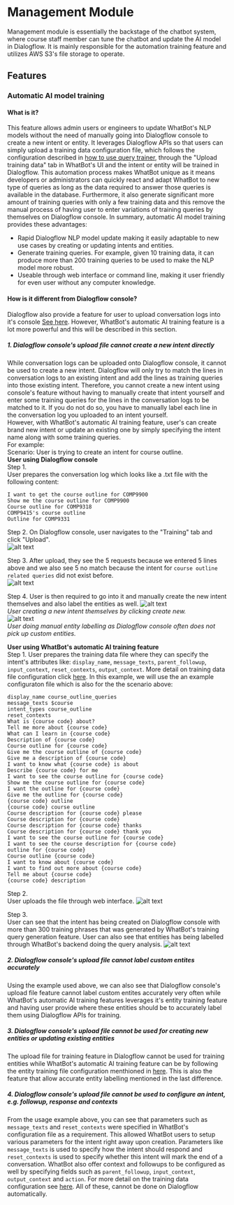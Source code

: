 # Management Module
Management module is essentially the backstage of the chatbot system, where course staff member can tune the chatbot and update the AI model in Dialogflow. It is mainly responsible for the automation training feature and utilizes AWS S3's file storage to operate.  

## Features
### Automatic AI model training
#### What is it?
This feature allows admin users or engineers to update WhatBot's NLP models without the need of manually going into Dialogflow console to create a new intent or entity. It leverages Dialogflow APIs so that users can simply upload a training data configuration file, which follows the configuration described in [how to use query trainer](https://github.com/comp3300-comp9900-term-1-2019/capstone-project-whatbot/tree/master/backend/query_module#how-to-train), through the "Upload training data" tab in WhatBot's UI and the intent or entity will be trained in Dialogflow. This automation process makes WhatBot unique as it means developers or administrators can quickly react and adapt WhatBot to new type of queries as long as the data required to answer those queries is available in the database. Furthermore, it also generate significant more amount of training queries with only a few training data and this remove the manual process of having user to enter variations of training queries by themselves on Dialogflow console.
In summary, automatic AI model training provides these advantages:
- Rapid Dialogflow NLP model update making it easily adaptable to new use cases by creating or updating intents and entities.  
- Generate training queries. For example, given 10 training data, it can produce more than 200 training queries to be used to make the NLP model more robust.  
- Useable through web interface or command line, making it user friendly for even user without any computer knowledge.  

#### How is it different from Dialogflow console?
Dialogflow also provide a feature for user to upload conversation logs into it's console [See here](https://dialogflow.com/docs/training-analytics/training). However, WhatBot's automatic AI training feature is a lot more powerful and this will be described in this section.
##### 1. Dialogflow console's upload file cannot create a new intent directly
While conversation logs can be uploaded onto Dialogflow console, it cannot be used to create a new intent. Dialogflow will only try to match the lines in conversation logs to an existing intent and add the lines as training queries into those existing intent. Therefore, you cannot create a new intent using console's feature without having to manually create that intent yourself and enter some training queries for the lines in the conversation logs to be matched to it. If you do not do so, you have to manually label each line in the conversation log you uploaded to an intent yourself.  
However, with WhatBot's automatic AI training feature, user's can create brand new intent or update an existing one by simply specifying the intent name along with some training queries.  
For example:  
Scenario: User is trying to create an intent for course outline.  
**User using Dialogflow console**  
Step 1.  
User prepares the conversation log which looks like a .txt file with the following content:
```
I want to get the course outline for COMP9900
Show me the course outline for COMP9900
Course outline for COMP9318
COMP9415's course outline
Outline for COMP9331
```
Step 2.
On Dialogflow console, user navigates to the "Training" tab and click "Upload".  
![alt text](md_images/dialogflow_console_training_button.png "dialogflow_console_training_button")

Step 3.
After upload, they see the 5 requests because we entered 5 lines above and we also see 5 no match because the intent for `course outline related queries` did not exist before.  
![alt text](md_images/dialogflow_console_display.png "dialogflow_console_display")

Step 4. 
User is then required to go into it and manually create the new intent themselves and also label the entities as well. 
![alt text](md_images/dialogflow_console_create_intent.png "dialogflow_console_create_intent")  
_User creating a new intent themselves by clicking create new._  
![alt text](md_images/dialogflow_console_entity_labelling.png "dialogflow_console_entity_labelling")  
_User doing manual entity labelling as Dialogflow console often does not pick up custom entities._  

**User using WhatBot's automatic AI training feature**  
Step 1. 
User prepares the training data file where they can specify the intent's attributes like: `display_name`, `message_texts`, `parent_followup`, `input_context`, `reset_contexts`, `output_context`. More detail on training data file configuration click [here](https://github.com/comp3300-comp9900-term-1-2019/capstone-project-whatbot/tree/master/backend/query_module#how-to-train). In this example, we will use the an example configuraton file which is also for the the scenario above:
```
display_name course_outline_queries
message_texts $course
intent_types course_outline
reset_contexts
What is {course code} about?
Tell me more about {course code}
What can I learn in {course code}
Description of {course code}
Course outline for {course code}
Give me the course outline of {course code}
Give me a description of {course code}
I want to know what {course code} is about
Describe {course code} for me
I want to see the course outline for {course code}
Show me the course outline for {course code}
I want the outline for {course code}
Give me the outline for {course code}
{course code} outline
{course code} course outline
Course description for {course code} please
Course description for {course code}
Course description for {course code} thanks
Course description for {course code} thank you
I want to see the course outline for {course code}
I want to see the course description for {course code}
outline for {course code}
Course outline {course code}
I want to know about {course code}
I want to find out more about {course code}
Tell me about {course code}
{course code} description
```

Step 2.  
User uploads the file through web interface. 
![alt text](md_images/whatbot_upload.png "whatbot_upload") 

Step 3.  
User can see that the intent has being created on Dialogflow console with more than 300 training phrases that was generated by WhatBot's training query generation feature. User can also see that entities has being labelled through WhatBot's backend doing the query analysis. 
![alt text](md_images/whatbot_create_intent.png "whatbot_create_intent") 

##### 2. Dialogflow console's upload file cannot label custom entites accurately
Using the example used above, we can also see that Dialogflow console's upload file feature cannot label custom entites accurately very often while WhatBot's automatic AI training features leverages it's entity training feature and having user provide where these entities should be to accurately label them using Dialogflow APIs for training.  

##### 3. Dialogflow console's upload file cannot be used for creating new entities or updating existing entities
The upload file for training feature in Dialogflow cannot be used for training entities while WhatBot's automatic AI training feature can be by following the entity training file configuration menthioned in [here](https://github.com/comp3300-comp9900-term-1-2019/capstone-project-whatbot/tree/master/backend/query_module#entities). This is also the feature that allow accurate entity labelling mentioned in the last difference.  

##### 4. Dialogflow console's upload file cannot be used to configure an intent, e.g. followup, response and contexts
From the usage example above, you can see that parameters such as `message_texts` and `reset_contexts` were specified in WhatBot's configuration file as a requirement. This allowed WhatBot users to setup various parameters for the intent right away upon creation. Parameters like `message_texts` is used to specify how the intent should respond and `reset_contexts` is used to specify whether this intent will mark the end of a conversation. WhatBot also offer context and followups to be configured as well by specifying fields such as `parent_followup`, `input_context`, `output_context` and `action`. For more detail on the training data configuration see [here](https://github.com/comp3300-comp9900-term-1-2019/capstone-project-whatbot/tree/master/backend/query_module#how-to-train). All of these, cannot be done on Dialogflow automatically.  
